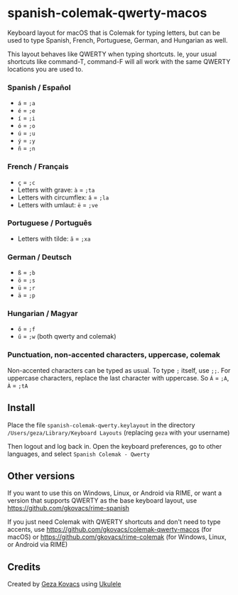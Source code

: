 # spanish-colemak-qwerty-macos

Keyboard layout for macOS that is Colemak for typing letters, but can be used to type Spanish, French, Portuguese, German, and Hungarian as well.

This layout behaves like QWERTY when typing shortcuts. Ie, your usual shortcuts like command-T, command-F will all work with the same QWERTY locations you are used to.

### Spanish / Español

* `á` = `;a`
* `é` = `;e`
* `í` = `;i`
* `ó` = `;o`
* `ú` = `;u`
* `ý` = `;y`
* `ñ` = `;n`

### French / Français

* `ç` = `;c`
* Letters with grave: `à` = `;ta`
* Letters with circumflex: `â` = `;la`
* Letters with umlaut: `ë` = `;ve`

### Portuguese / Português

* Letters with tilde: `ã` = `;xa`

### German / Deutsch

* `ß` = `;b`
* `ö` = `;s`
* `ü` = `;r`
* `ä` = `;p`

### Hungarian / Magyar

* `ő` = `;f`
* `ű` = `;w` (both qwerty and colemak)

### Punctuation, non-accented characters, uppercase, colemak

Non-accented characters can be typed as usual. To type `;` itself, use `;;`. For uppercase characters, replace the last character with uppercase. So `Á` = `;A`, `À` = `;tA`

## Install

Place the file `spanish-colemak-qwerty.keylayout` in the directory `/Users/geza/Library/Keyboard Layouts` (replacing `geza` with your username)

Then logout and log back in. Open the keyboard preferences, go to other languages, and select `Spanish Colemak - Qwerty`

## Other versions

If you want to use this on Windows, Linux, or Android via RIME, or want a version that supports QWERTY as the base keyboard layout, use https://github.com/gkovacs/rime-spanish

If you just need Colemak with QWERTY shortcuts and don't need to type accents, use https://github.com/gkovacs/colemak-qwerty-macos (for macOS) or https://github.com/gkovacs/rime-colemak (for Windows, Linux, or Android via RIME)

## Credits

Created by [Geza Kovacs](https://github.com/gkovacs)
using [Ukulele](https://scripts.sil.org/ukelele)